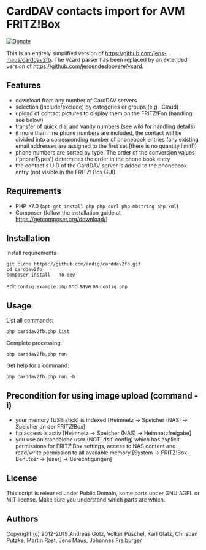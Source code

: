 # CardDAV contacts import for AVM FRITZ!Box
[![Donate](https://img.shields.io/badge/Donate-PayPal-green.svg)](https://www.paypal.com/cgi-bin/webscr?cmd=_s-xclick&hosted_button_id=BB3W3WH7GVSNW)

This is an entirely simplified version of https://github.com/jens-maus/carddav2fb. The Vcard parser has been replaced by an extended version of https://github.com/jeroendesloovere/vcard.

## Features

  * download from any number of CardDAV servers
  * selection (include/exclude) by categories or groups (e.g. iCloud)
  * upload of contact pictures to display them on the FRITZ!Fon (handling see below)
  * transfer of quick dial and vanity numbers (see wiki for handling details)
  * if more than nine phone numbers are included, the contact will be divided into a corresponding number of phonebook entries (any existing email addresses are assigned to the first set [there is no quantity limit!])
  * phone numbers are sorted by type. The order of the conversion values ('phoneTypes') determines the order in the phone book entry
  * the contact's UID of the CardDAV server is added to the phonebook entry (not visible in the FRITZ! Box GUI)

## Requirements

  * PHP >7.0 (`apt-get install php php-curl php-mbstring php-xml`)
  * Composer (follow the installation guide at https://getcomposer.org/download/)

## Installation

Install requirements

    git clone https://github.com/andig/carddav2fb.git
    cd carddav2fb
    composer install --no-dev

edit `config.example.php` and save as `config.php`

## Usage

List all commands:

    php carddav2fb.php list

Complete processing:

    php carddav2fb.php run

Get help for a command:

    php carddav2fb.php run -h

## Precondition for using image upload (command -i)

  * your memory (USB stick) is indexed [Heimnetz -> Speicher (NAS) -> Speicher an der FRITZ!Box]
  * ftp access is activ [Heimnetz -> Speicher (NAS) -> Heimnetzfreigabe]
  * you use an standalone user (NOT! dslf-config) which has explicit permissions for FRITZ!Box settings, access to NAS content and read/write permission to all available memory [System -> FRITZ!Box-Benutzer -> [user] -> Berechtigungen]

## License
This script is released under Public Domain, some parts under GNU AGPL or MIT license. Make sure you understand which parts are which.

## Authors
Copyright (c) 2012-2019 Andreas Götz, Volker Püschel, Karl Glatz, Christian Putzke, Martin Rost, Jens Maus, Johannes Freiburger

